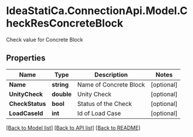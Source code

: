 # IdeaStatiCa.ConnectionApi.Model.CheckResConcreteBlock
Check value for Concrete Block

## Properties

Name | Type | Description | Notes
------------ | ------------- | ------------- | -------------
**Name** | **string** | Name of Concrete Block | [optional] 
**UnityCheck** | **double** | Unity Check | [optional] 
**CheckStatus** | **bool** | Status of the Check | [optional] 
**LoadCaseId** | **int** | Id of Load Case | [optional] 

[[Back to Model list]](../README.md#documentation-for-models) [[Back to API list]](../README.md#documentation-for-api-endpoints) [[Back to README]](../README.md)

